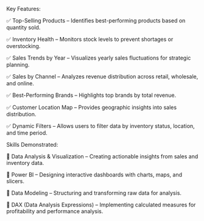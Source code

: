 Key Features:


✅ Top-Selling Products – Identifies best-performing products based on quantity sold.

✅ Inventory Health – Monitors stock levels to prevent shortages or overstocking.

✅ Sales Trends by Year – Visualizes yearly sales fluctuations for strategic planning.

✅ Sales by Channel – Analyzes revenue distribution across retail, wholesale, and online.

✅ Best-Performing Brands – Highlights top brands by total revenue.

✅ Customer Location Map – Provides geographic insights into sales distribution.

✅ Dynamic Filters – Allows users to filter data by inventory status, location, and time period.


Skills Demonstrated:


🔹 Data Analysis & Visualization – Creating actionable insights from sales and inventory data.

🔹 Power BI – Designing interactive dashboards with charts, maps, and slicers.

🔹 Data Modeling – Structuring and transforming raw data for analysis.

🔹 DAX (Data Analysis Expressions) – Implementing calculated measures for profitability and performance analysis.
